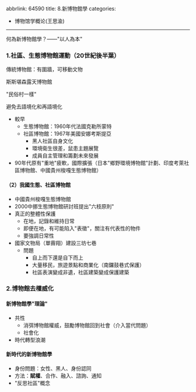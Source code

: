 abbrlink: 64590
title: 8.新博物館學
categories:
  - 博物馆学概论(王思渝)
---
何為新博物館學？——"以人為本"

### 1.社區、生態博物館運動（20世紀後半葉）

傳統博物館：有圍牆，可移動文物

斯斯堪森露天博物館

"民俗村一樣"

避免去語境化和再語境化

- 較早
	- 生態博物館：1960年代法國克勒所蒙特
	- 社區博物館：1967年美國安娜考斯提亞
		- 黑人社區自身文化
		- 環境衛生很差，鼠患主題展覽
		- 成員自主管理和籌劃未來發展
- 90年代原有"重地"疲軟，國際擴張（日本"鄉野環境博物館"計劃、印度考萊社區博物館、中國貴州梭嘎生態博物館）

#### （2）我國生態、社區博物館

- 中國貴州梭嘎生態博物館
- 2000中挪生態博物館研討班提出"六枝原則"
- 真正的整體性保護
	- 在地，記錄和維持日常
	- 即便在地，有可能陷入"表徵"，關注有代表性的物件
	- 要強調日常性
- 國家文物局（單霽翔）建設三坊七巷
	- 問題
		- 自上而下還是自下而上
		- 大量移民，旅遊景點和商業化（南鑼鼓巷式保護）
		- 社區表演變成非遺，社區建築變成保護建築

### 2.博物館去權威化

#### 新博物館學"理論"

- 共性
	- 消弭博物館權威，鼓勵博物館回到社會（介入當代問題）
	- 社會化
- 時代轉型浪潮

#### 新時代的新博物館學

- 身份問題：女性、黑人、身份認同
- 方法：**賦權**、合作、融入、諮詢、通知
- "反思社區"概念